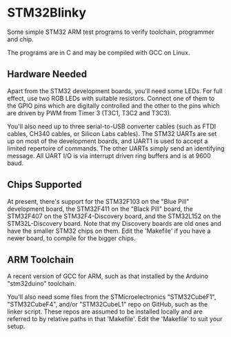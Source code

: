 # STM32Blinky #

Some simple STM32 ARM test programs to verify toolchain, programmer and chip.

The programs are in C and may be compiled with GCC on Linux.

## Hardware Needed ##

Apart from the STM32 development boards, you'll need some LEDs.
For full effect, use two RGB LEDs with suitable resistors.
Connect one of them to the GPIO pins which are digitally controlled
and the other to the pins which are driven by PWM from Timer 3
(T3C1, T3C2 and T3C3).

You'll also need up to three serial-to-USB converter cables (such as FTDI cables,
CH340 cables, or Silicon Labs cables).
The STM32 UARTs are set up on most of the development boards,
and UART1 is used to accept a limited repertoire of commands.
The other UARTs simply send an identifying message.
All UART I/O is via interrupt driven ring buffers and is at 9600 baud.

## Chips Supported ##

At present, there's support for the STM32F103 on the "Blue Pill" development board,
the STM32F411 on the "Black Pill" board,
the STM32F407 on the STM32F4-Discovery board,
and the STM32L152 on the STM32L-Discovery board.
Note that my Discovery boards are old ones and have the smaller STM32 chips on them.
Edit the 'Makefile' if you have a newer board, to compile for the bigger chips.

## ARM Toolchain ##

A recent version of GCC for ARM, such as that installed by the Arduino "stm32duino" toolchain.

You'll also need some files from the STMicroelectronics "STM32CubeF1",
"STM32CubeF4",
and/or "STM32CubeL1" repo on GitHub,
such as the linker script.
These repos are assumed to be installed locally and are referred to by relative paths in that 'Makefile'.
Edit the 'Makefile' to suit your setup.

